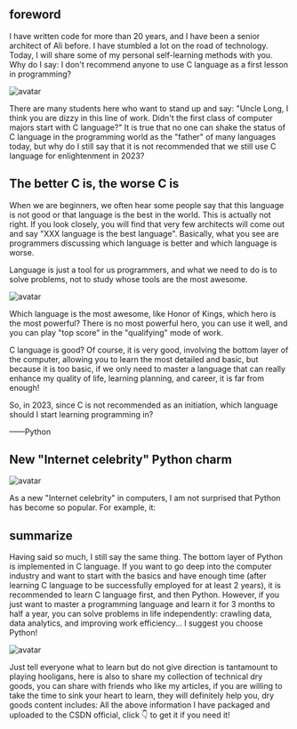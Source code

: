 ##  foreword 

I have written code for more than 20 years, and I have been a senior architect of Ali before. I have stumbled a lot on the road of technology. Today, I will share some of my personal self-learning methods with you. Why do I say: I don't recommend anyone to use C language as a first lesson in programming? 

![avatar]( 7de08c098ed04bf3ba22b75c7ca3039b.png) 

 There are many students here who want to stand up and say: "Uncle Long, I think you are dizzy in this line of work. Didn't the first class of computer majors start with C language?" It is true that no one can shake the status of C language in the programming world as the "father" of many languages today, but why do I still say that it is not recommended that we still use C language for enlightenment in 2023?  

##  The better C is, the worse C is 

When we are beginners, we often hear some people say that this language is not good or that language is the best in the world. This is actually not right. If you look closely, you will find that very few architects will come out and say "XXX language is the best language". Basically, what you see are programmers discussing which language is better and which language is worse. 

Language is just a tool for us programmers, and what we need to do is to solve problems, not to study whose tools are the most awesome. 

![avatar]( ecd1e1ac8eab4a51bd438fe8b0d2c3f7.png) 

 Which language is the most awesome, like Honor of Kings, which hero is the most powerful? There is no most powerful hero, you can use it well, and you can play "top score" in the "qualifying" mode of work.  

C language is good? Of course, it is very good, involving the bottom layer of the computer, allowing you to learn the most detailed and basic, but because it is too basic, if we only need to master a language that can really enhance my quality of life, learning planning, and career, it is far from enough! 

So, in 2023, since C is not recommended as an initiation, which language should I start learning programming in? 

——Python 

##  New "Internet celebrity" Python charm 

![avatar]( 6faa21f294a0465fb8d0c80c83ffb617.png) 

 As a new "Internet celebrity" in computers, I am not surprised that Python has become so popular. For example, it:  

##  summarize 

Having said so much, I still say the same thing. The bottom layer of Python is implemented in C language. If you want to go deep into the computer industry and want to start with the basics and have enough time (after learning C language to be successfully employed for at least 2 years), it is recommended to learn C language first, and then Python. However, if you just want to master a programming language and learn it for 3 months to half a year, you can solve problems in life independently: crawling data, data analytics, and improving work efficiency... I suggest you choose Python! 

![avatar]( 945384bb7d60452b81766ad331a3d62f.png) 

 Just tell everyone what to learn but do not give direction is tantamount to playing hooligans, here is also to share my collection of technical dry goods, you can share with friends who like my articles, if you are willing to take the time to sink your heart to learn, they will definitely help you, dry goods content includes: All the above information I have packaged and uploaded to the CSDN official, click 👇 to get it if you need it! 

